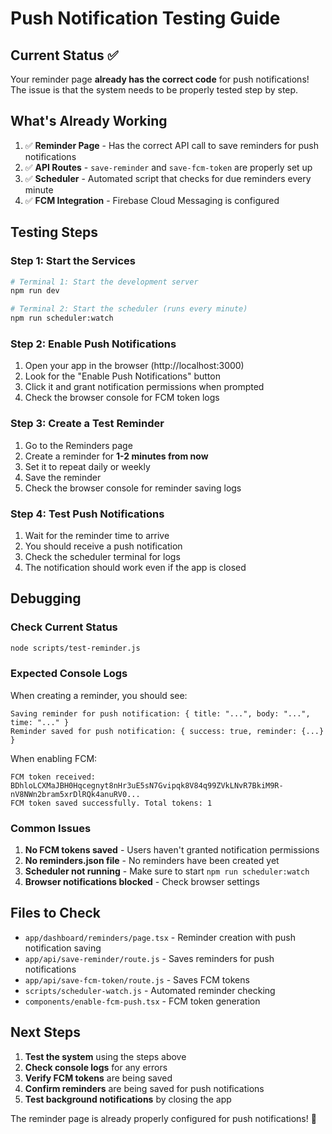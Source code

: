 # Push Notification Testing Guide

## Current Status ✅

Your reminder page **already has the correct code** for push notifications! The issue is that the system needs to be properly tested step by step.

## What's Already Working

1. ✅ **Reminder Page** - Has the correct API call to save reminders for push notifications
2. ✅ **API Routes** - `save-reminder` and `save-fcm-token` are properly set up
3. ✅ **Scheduler** - Automated script that checks for due reminders every minute
4. ✅ **FCM Integration** - Firebase Cloud Messaging is configured

## Testing Steps

### Step 1: Start the Services
```bash
# Terminal 1: Start the development server
npm run dev

# Terminal 2: Start the scheduler (runs every minute)
npm run scheduler:watch
```

### Step 2: Enable Push Notifications
1. Open your app in the browser (http://localhost:3000)
2. Look for the "Enable Push Notifications" button
3. Click it and grant notification permissions when prompted
4. Check the browser console for FCM token logs

### Step 3: Create a Test Reminder
1. Go to the Reminders page
2. Create a reminder for **1-2 minutes from now**
3. Set it to repeat daily or weekly
4. Save the reminder
5. Check the browser console for reminder saving logs

### Step 4: Test Push Notifications
1. Wait for the reminder time to arrive
2. You should receive a push notification
3. Check the scheduler terminal for logs
4. The notification should work even if the app is closed

## Debugging

### Check Current Status
```bash
node scripts/test-reminder.js
```

### Expected Console Logs
When creating a reminder, you should see:
```
Saving reminder for push notification: { title: "...", body: "...", time: "..." }
Reminder saved for push notification: { success: true, reminder: {...} }
```

When enabling FCM:
```
FCM token received: BDhloLCXMaJBH0Hqcegnyt8nHr3uE5sN7Gvipqk8V84q99ZVkLNvR7BkiM9R-nV8NWn2bram5xrDlRQk4anuRV0...
FCM token saved successfully. Total tokens: 1
```

### Common Issues

1. **No FCM tokens saved** - Users haven't granted notification permissions
2. **No reminders.json file** - No reminders have been created yet
3. **Scheduler not running** - Make sure to start `npm run scheduler:watch`
4. **Browser notifications blocked** - Check browser settings

## Files to Check

- `app/dashboard/reminders/page.tsx` - Reminder creation with push notification saving
- `app/api/save-reminder/route.js` - Saves reminders for push notifications
- `app/api/save-fcm-token/route.js` - Saves FCM tokens
- `scripts/scheduler-watch.js` - Automated reminder checking
- `components/enable-fcm-push.tsx` - FCM token generation

## Next Steps

1. **Test the system** using the steps above
2. **Check console logs** for any errors
3. **Verify FCM tokens** are being saved
4. **Confirm reminders** are being saved for push notifications
5. **Test background notifications** by closing the app

The reminder page is already properly configured for push notifications! 🎉 